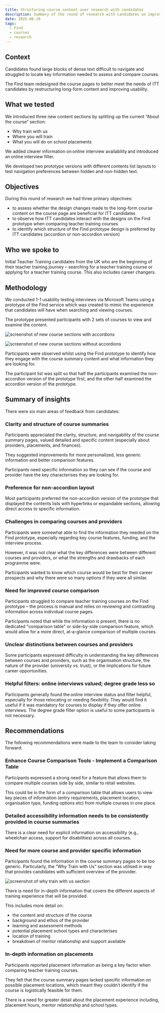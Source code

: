 ```yaml
---
title: Structuring course content user research with candidates
description: Summary of the round of research with candidates on improving courses pages on Find
date: 2025-06-19
tags:
  - Find
  - courses
  - research
---
```


## Context

Candidates found large blocks of dense text difficult to navigate and struggled to locate key information needed to assess and compare courses.

The Find team redesigned the course pages to better meet the needs of ITT candidates by restructuring long-form content and improving usability.

## What we tested

We introduced three new content sections by splitting up the current “About the course” section:

- Why train with us
- Where you will train
- What you will do on school placements

We added clearer information on online interview availability and introduced an online interview filter.

We developed two prototype versions with different contents list layouts to test navigation preferences between hidden and non-hidden text.

## Objectives

During this round of research we had three primary objectives:

- to assess whether the design changes made to the long-form course content on the course page are beneficial for ITT candidates
- to observe how ITT candidates interact with the designs on the Find prototype when comparing teacher training courses
- to identify which structure of the Find prototype design is preferred by ITT candidates (accordion or non-accordion version)

## Who we spoke to

Initial Teacher Training candidates from the UK who are the beginning of their teacher training journey – searching for a teacher training course or applying for a teacher training course. This also includes career changers.

## Methodology

We conducted 1-1 usability testing interviews via Microsoft Teams using a prototype of the Find service which was created to mimic the experience that candidates will have when searching and viewing courses.

The prototype presented participants with 2 sets of courses to view and examine the content.

![screenshot of new course sections with accordions](course_sections_with_accordions.png)

![screenshot of new course sections without accordions](course_sections_without_accordions.png)

Participants were observed whilst using the Find prototype to identify how they engage with the course summary content and what information they are looking for.

The participant list was split so that half the participants examined the non-accordion version of the prototype first, and the other half examined the accordion version of the prototype.

## Summary of insights

There were six main areas of feedback from candidates:

### Clarity and structure of course summaries

Participants appreciated the clarity, structure, and navigability of the course summary pages, valued detailed and specific content (especially about providers, placements, and finances).

They suggested improvements for more personalized, less generic information and better comparison features.

Participants need specific information so they can see if the course and provider have the key characterises they are looking for.

### Preference for non-accordion layout

Most participants preferred the non-accordion version of the prototype that displayed the contents lists with hyperlinks or expandable sections, allowing direct access to specific information.

### Challenges in comparing courses and providers

Participants were somewhat able to find the information they needed on the Find prototype, especially regarding key course features, funding, and the interview process.

However, it was not clear what the key differences were between different courses and providers, or what the strengths and drawbacks of each programme were.

Participants wanted to know which course would be best for their career prospects and why there were so many options if they were all similar.

### Need for improved course comparison

Participants struggled to compare teacher training courses on the Find prototype – the process is manual and relies on reviewing and contrasting information across individual course pages.

Participants noted that while the information is present, there is no dedicated "comparison table" or side-by-side comparison feature, which would allow for a more direct, at-a-glance comparison of multiple courses.

### Unclear distinctions between courses and providers

Some participants expressed difficulty in understanding the key differences between courses and providers, such as the organisation structure, the nature of the provider (university vs. trust), or the implications for future career opportunities.

### Helpful filters: online interviews valued; degree grade less so

Participants generally found the online interview status and filter helpful, especially for those relocating or needing flexibility. They would find it useful if it was mandatory for courses to display if they offer online interviews. The degree grade filter option is useful to some participants is not necessary.

## Recommendations

The following recommendations were made to the team to consider taking forward:

### Enhance Course Comparison Tools - Implement a Comparison Table

Participants expressed a strong need for a feature that allows them to compare multiple courses side by side, similar to retail websites.

This could be in the form of a comparison table that allows users to view key pieces of information (entry requirements, placement location, organisation type, funding options etc) from multiple courses in one place.

### Detailed accessibility information needs to be consistently provided in course summaries

There is a clear need for explicit information on accessibility (e.g., wheelchair access, support for disabilities) across all courses.

### Need for more course and provider specific information

Participants found the information in the course summary pages to be too generic. Particularly, the “Why Train with Us” section was utilised in way that provides candidates with sufficient overview of the provider.

![screenshot of why train with us section](why_train_with_us_section.png)

There is need for in-depth information that covers the different aspects of training experience that will be provided.

This includes more detail on:

- the content and structure of the course
- background and ethos of the provider
- learning and assessment methods
- potential placement school types and characterises
- location of training
- breakdown of mentor relationship and support available

### In-depth information on placements

Participants reported placement information as being a key factor when comparing teacher training courses.

They felt that the course summary pages lacked specific information on possible placement locations, which meant they couldn’t identify if the course is logistically feasible for them.

There is a need for greater detail about the placement experience including, placement hours, mentor relationship and school types.

